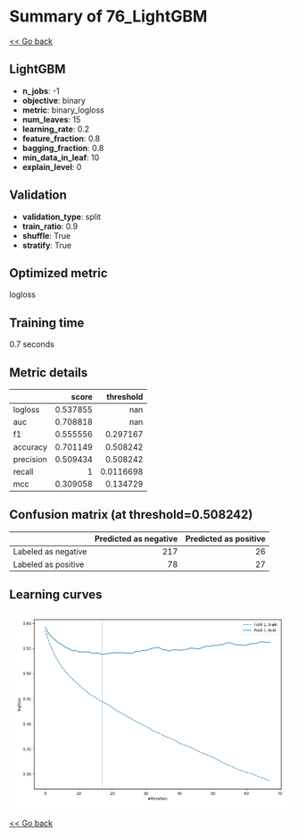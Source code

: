 # Summary of 76_LightGBM

[<< Go back](../README.md)


## LightGBM
- **n_jobs**: -1
- **objective**: binary
- **metric**: binary_logloss
- **num_leaves**: 15
- **learning_rate**: 0.2
- **feature_fraction**: 0.8
- **bagging_fraction**: 0.8
- **min_data_in_leaf**: 10
- **explain_level**: 0

## Validation
 - **validation_type**: split
 - **train_ratio**: 0.9
 - **shuffle**: True
 - **stratify**: True

## Optimized metric
logloss

## Training time

0.7 seconds

## Metric details
|           |    score |   threshold |
|:----------|---------:|------------:|
| logloss   | 0.537855 | nan         |
| auc       | 0.708818 | nan         |
| f1        | 0.555556 |   0.297167  |
| accuracy  | 0.701149 |   0.508242  |
| precision | 0.509434 |   0.508242  |
| recall    | 1        |   0.0116698 |
| mcc       | 0.309058 |   0.134729  |


## Confusion matrix (at threshold=0.508242)
|                     |   Predicted as negative |   Predicted as positive |
|:--------------------|------------------------:|------------------------:|
| Labeled as negative |                     217 |                      26 |
| Labeled as positive |                      78 |                      27 |

## Learning curves
![Learning curves](learning_curves.png)

[<< Go back](../README.md)
